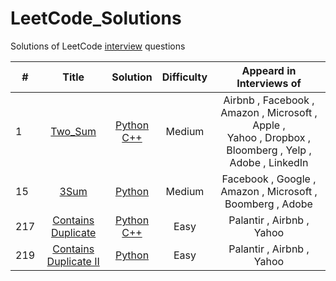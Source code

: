 # LeetCode_Solutions
Solutions of LeetCode [interview](http://www.learn4master.com/interview-questions/leetcode/leetcode-problems-classified-by-company) questions

| # | Title | Solution | Difficulty | Appeard in Interviews of  |
|---|:-----:|:--------:| :---------:| :---------:|
| 1 | [Two_Sum](https://leetcode.com/problems/two-sum/description/) | [ Python ](https://github.com/kotharan/LeetCode_Solutions/blob/master/Python_Code_Solutions/Two_Sum.py) <br> [C++](https://github.com/kotharan/LeetCode_Solutions/blob/master/C%2B%2B_Code_Solutions/Two_Sum.cpp)| Medium | Airbnb , Facebook , Amazon , Microsoft , Apple ,<br> Yahoo , Dropbox , Bloomberg , Yelp , Adobe , LinkedIn |
| 15 | [3Sum](https://leetcode.com/problems/3sum/description/) | [ Python ](https://github.com/kotharan/LeetCode_Solutions/blob/master/Python_Code_Solutions/3Sum.py)| Medium | Facebook , Google , Amazon , Microsoft , Boomberg , Adobe |
| 217 | [Contains Duplicate ](https://leetcode.com/problems/contains-duplicate/description/) | [ Python ](https://github.com/kotharan/LeetCode_Solutions/blob/master/Python_Code_Solutions/Contains_Duplicate.py) <br> [C++](https://github.com/kotharan/LeetCode_Solutions/blob/master/C%2B%2B_Code_Solutions/ContainsDuplicate.cpp)| Easy | Palantir , Airbnb , Yahoo |
| 219 | [Contains Duplicate II ](https://leetcode.com/problems/contains-duplicate-ii/description/) | [ Python ](https://github.com/kotharan/LeetCode_Solutions/blob/master/Python_Code_Solutions/Contains_Duplicate_II.py)| Easy |  Palantir , Airbnb , Yahoo |
